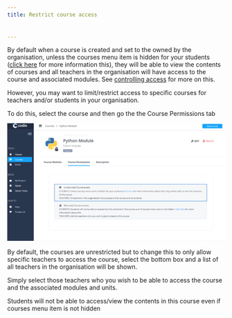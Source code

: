 ```yaml
---
title: Restrict course access


---
```


By default when a course is created and set to the owned by the organisation, unless the courses menu item is hidden for your students ([click here](/dashboard/create/dash/) for more information this), they will be able to view the contents of courses and all teachers in the organisation will have access to the course and associated modules. See [controlling access](/courses/manage/course-public/) for more on this.

However, you may want to limit/restrict access to specific courses for teachers and/or students in your organisation.

To do this, select the course and then go the the Course Permissions tab

<img alt="Edit course" src="/img/coursepermissions.png" class="simple"/>

By default, the courses are unrestricted but to change this to only allow specific teachers to access the course, select the bottom box and a list of all teachers in the organisation will be shown.

Simply select those teachers who you wish to be able to access the course and the associated modules and units.

Students will not be able to access/view the contents in this course even if courses menu item is not hidden



